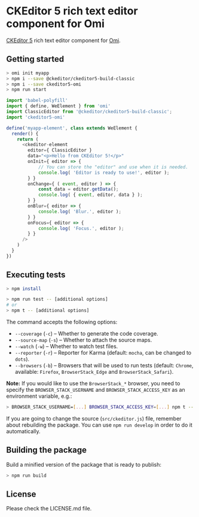 # CKEditor 5 rich text editor component for Omi

[CKEditor 5](https://ckeditor.com/ckeditor-5/) rich text editor component for [Omi](https://github.com/Tencent/omi).


## Getting started
```bash
> omi init myapp
> npm i --save @ckeditor/ckeditor5-build-classic
> npm i --save ckeditor5-omi
> npm run start
```

``` javascript
import 'babel-polyfill'
import { define, WeElement } from 'omi'
import ClassicEditor from '@ckeditor/ckeditor5-build-classic';
import 'ckeditor5-omi'

define('myapp-element', class extends WeElement {
  render() {
    return (
      <ckeditor-element
        editor={ ClassicEditor }
        data="<p>Hello from CKEditor 5!</p>"
        onInit={ editor => {
            // You can store the "editor" and use when it is needed.
            console.log( 'Editor is ready to use!', editor );
        } }
        onChange={ ( event, editor ) => {
            const data = editor.getData();
            console.log( { event, editor, data } );
        } }
        onBlur={ editor => {
            console.log( 'Blur.', editor );
        } }
        onFocus={ editor => {
            console.log( 'Focus.', editor );
        } }
      />
    )
  }
})
```

## Executing tests
```bash
> npm install
```

```bash
> npm run test -- [additional options]
# or
> npm t -- [additional options]
```

The command accepts the following options:

* `--coverage` (`-c`) &ndash; Whether to generate the code coverage.
* `--source-map` (`-s`) &ndash; Whether to attach the source maps.
* `--watch` (`-w`) &ndash; Whether to watch test files.
* `--reporter` (`-r`) &ndash; Reporter for Karma (default: `mocha`, can be changed to `dots`).
* `--browsers` (`-b`) &ndash; Browsers that will be used to run tests (default: `Chrome`, available: `Firefox`, `BrowserStack_Edge` and `BrowserStack_Safari`).

**Note:** If you would like to use the `BrowserStack_*` browser, you need to specify the `BROWSER_STACK_USERNAME` and `BROWSER_STACK_ACCESS_KEY` as
an environment variable, e.g.:

```bash
> BROWSER_STACK_USERNAME=[...] BROWSER_STACK_ACCESS_KEY=[...] npm t -- -b BrowserStack_Edge,BrowserStack_Safari -c
```

If you are going to change the source (`src/ckeditor.js`) file, remember about rebuilding the package. You can use `npm run develop` in order to do it automatically.

## Building the package

Build a minified version of the package that is ready to publish:

```bash
> npm run build
```

## License

Please check the LICENSE.md file.
